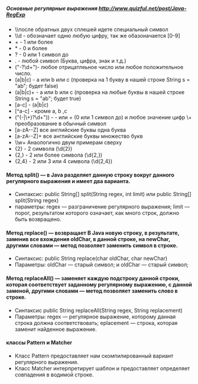 ##### Основные регулярные выражения http://www.quizful.net/post/Java-RegExp
- \\\после обратных двух сплешей идете специальный символ
- \\\d - обозначает одню любую цифру, так же обазоначается  [0-9]
- \+ - 1 или более
- \* - 0 и более
- ? - 0 или 1 символ до
- . - любой символ (Буква, цифра, знак и т.д.)
- ("-?\\d+")- любое отрицатлеьное число или любое положительное число.
- (a|b|c)  -  a или b или c (проверка на 1 букву в нашей строке String s = "ab"; будет false)
- (a|b|c)+  -  a или b или c (проверка на любые буквы в нашей строке String s = "ab"; будет true)
- [a-c] - (a|b|c)
- [^a-c] - кроме a, b ,c
- ("(-|\\+)?\\d+")) -  - или + (0 или 1 символ до) и любое значение цифр \\+ преобразование в обычный символ
- [a-zA--Z]   все английские буквы одна буква
- [a-zA--Z]+  все английские буквы множество букв
- \\\w+ Анаологично двум примерам сверху 
- {2} - 2 символа (\\d{2})
- {2,} - 2 или более символа (\\d{2,})
- {2,4} - 2 или 3 или 4 символа (\\d{2,4})

#### Метод split() — в Java разделяет данную строку вокруг данного регулярного выражения и имеет два варианта.
- Синтаксис: public String[] split(String regex, int limit) или   public String[] split(String regex)
- параметры: regex — разграничение регулярного выражения; limit — порог, результатом которого означает, как много строк, должно быть возвращено.

#### Метод replace() — возвращает В Java новую строку, в результате, заменив все вхождения oldChar, в данной строке, на newChar, другими словами — метод позволяет заменить символ в строке.
- Синтаксис: public String replace(char oldChar, char newChar)
- Параметры: oldChar — старый символ; и oldChar — старый символ;

#### Метод replaceAll() — заменяет каждую подстроку данной строки, которая соответствует заданному регулярному выражению, с данной заменой, другими словами — метод позволяет заменить слово в строке.
- Синтаксис public String replaceAll(String regex, String replacement)
- Параметры: regex — регулярное выражение, которому данная строка должна соответствовать; eplacement — строка, которая заменит найденное выражение.

#### классы Pattern и Matcher
- Класс Pattern предоставляет нам скомпилированный вариант регулярного выражения.
- Класс Matcher интерпретирует шаблон и предоставляет определяет совпадения в водимой строке. 
